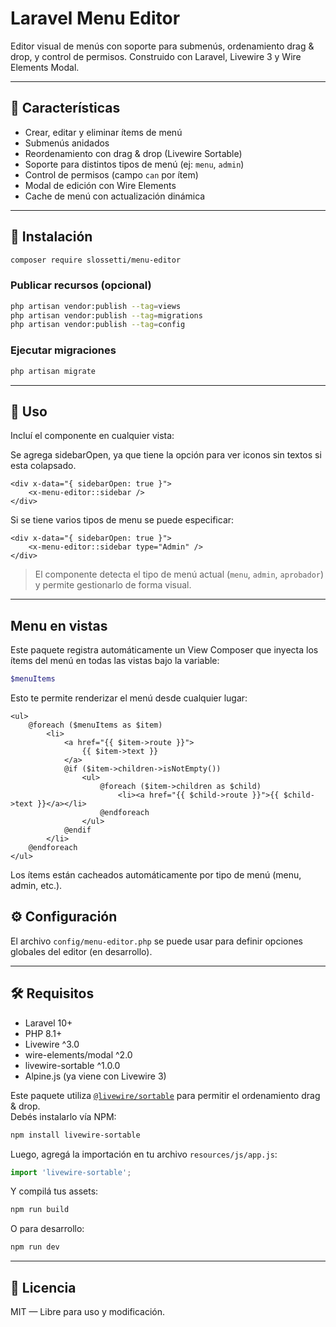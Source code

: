 # Laravel Menu Editor

Editor visual de menús con soporte para submenús, ordenamiento drag & drop, y control de permisos. Construido con Laravel, Livewire 3 y Wire Elements Modal.

---

## 🚀 Características

- Crear, editar y eliminar ítems de menú
- Submenús anidados
- Reordenamiento con drag & drop (Livewire Sortable)
- Soporte para distintos tipos de menú (ej: `menu`, `admin`)
- Control de permisos (campo `can` por ítem)
- Modal de edición con Wire Elements
- Cache de menú con actualización dinámica

---

## 📆 Instalación

```bash
composer require slossetti/menu-editor
```

### Publicar recursos (opcional)

```bash
php artisan vendor:publish --tag=views
php artisan vendor:publish --tag=migrations
php artisan vendor:publish --tag=config
```

### Ejecutar migraciones

```bash
php artisan migrate
```

---

## 🧹 Uso

Incluí el componente en cualquier vista:

Se agrega sidebarOpen, ya que tiene la opción para ver iconos sin textos si esta colapsado.

```blade
<div x-data="{ sidebarOpen: true }">
    <x-menu-editor::sidebar />
</div>
```

Si se tiene varios tipos de menu se puede especificar:

```blade
<div x-data="{ sidebarOpen: true }">
    <x-menu-editor::sidebar type="Admin" />
</div>
```

> El componente detecta el tipo de menú actual (`menu`, `admin`, `aprobador`) y permite gestionarlo de forma visual.

---

## Menu en vistas

Este paquete registra automáticamente un View Composer que inyecta los ítems del menú en todas las vistas bajo la variable:

```php
$menuItems
```

Esto te permite renderizar el menú desde cualquier lugar:

```blade
<ul>
    @foreach ($menuItems as $item)
        <li>
            <a href="{{ $item->route }}">
                {{ $item->text }}
            </a>
            @if ($item->children->isNotEmpty())
                <ul>
                    @foreach ($item->children as $child)
                        <li><a href="{{ $child->route }}">{{ $child->text }}</a></li>
                    @endforeach
                </ul>
            @endif
        </li>
    @endforeach
</ul>
```

Los ítems están cacheados automáticamente por tipo de menú (menu, admin, etc.).

## ⚙ Configuración

El archivo `config/menu-editor.php` se puede usar para definir opciones globales del editor (en desarrollo).

---

## 🛠 Requisitos

- Laravel 10+
- PHP 8.1+
- Livewire ^3.0
- wire-elements/modal ^2.0
- livewire-sortable ^1.0.0
- Alpine.js (ya viene con Livewire 3)

Este paquete utiliza [`@livewire/sortable`](https://github.com/livewire/sortable) para permitir el ordenamiento drag & drop.  
Debés instalarlo vía NPM:

```bash
npm install livewire-sortable
```

Luego, agregá la importación en tu archivo `resources/js/app.js`:

```js
import 'livewire-sortable';
```

Y compilá tus assets:

```bash
npm run build
```

O para desarrollo:

```bash
npm run dev
```

---

## 📄 Licencia

MIT — Libre para uso y modificación.
